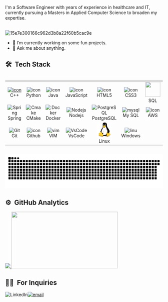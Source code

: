 I'm a Software Engineer with years of experience in healthcare and IT, currently pursuing a Masters in Applied Computer Science to broaden my expertise.
</br>
</br>

![15e7e300166c962d3b8a22f60b5cac9e](https://github.com/user-attachments/assets/a38ab34f-c948-4159-bbb7-da1a000c7b8c)


- 🔭 I’m currently working on some fun projects.
- 💬 Ask me about anything.

## 🛠 &nbsp;Tech Stack

<!-- Languages -->
<div style="display: flex; align-items: flex-start; align: center">
<table align="center">
  <tr>
    <td align="center" width="100">
      <a href="#macropower-tech">
        <img src="https://www.vectorlogo.zone/logos/isocpp/isocpp-ar21.svg" alt="icon"/>
      </a>
      <br>C++
    </td>
    <td align="center" width="100">
        <img src="https://www.vectorlogo.zone/logos/python/python-icon.svg" alt="icon" width="30" height="30" />
      <br>Python
    </td>
    <td align="center" width="100">
        <img src="https://www.vectorlogo.zone/logos/java/java-icon.svg" alt="icon" width="30" height="30" />
      </a>
      <br>Java
    </td>
      <td align="center" width="100">
        <img src="https://www.vectorlogo.zone/logos/javascript/javascript-icon.svg" alt="icon" width="30" height="30" />
      <br>JavaScript
    </td>
   <td align="center" width="100">
        <img src="https://www.vectorlogo.zone/logos/w3_html5/w3_html5-icon.svg" alt="icon" width="30" height="30" />
      <br>HTML5
    </td>
     <td align="center" width="100">
        <img src="https://www.vectorlogo.zone/logos/w3_css/w3_css-icon~old.svg" alt="icon" width="30" height="30" />
      <br>CSS3
    </td>
      <td align="center" width="100">
        <img src="https://www.vectorlogo.zone/logos/sqlite/sqlite-icon.svg" width="48" height="48" />
      <br>SQL
    </td>
  </tr>
  <tr>
    <td align="center"  width="100">
        <img src="https://www.vectorlogo.zone/logos/springio/springio-icon.svg" width="48" height="48" alt="Spring" />
      <br>Spring
    </td>
    <td align="center" width="100">
        <img src="https://www.vectorlogo.zone/logos/cmake/cmake-icon.svg" width="48" height="48" alt="Cmake" />
      <br>CMake
    </td>
    <td align="center"  width="100">
        <img src="https://www.vectorlogo.zone/logos/docker/docker-official.svg" width="48" height="48" alt="Docker" />
      <br>Docker
    </td>
           <td align="center" width="100">
        <img src="https://skillicons.dev/icons?i=nodejs" width="48" height="48" alt="Nodejs" />
      <br>Nodejs
      </td>
          <td align="center" width="100">
        <img src="https://www.vectorlogo.zone/logos/postgresql/postgresql-icon.svg" width="48" height="48" alt="PostgreSQL" />
      <br>PostgreSQL
    </td>
    <td align="center"  width="100">
        <img src="https://skillicons.dev/icons?i=mysql" width="48" height="48" alt="mysql" />
      <br>My SQL
    </td>
           <td align="center" width="100">
        <img src="https://techstack-generator.vercel.app/aws-icon.svg" alt="icon" width="65" height="65" />
      <br>AWS
    </td>
       
  </tr>
       <td align="center" width="100"> 
        <img src="https://user-images.githubusercontent.com/25181517/192108372-f71d70ac-7ae6-4c0d-8395-51d8870c2ef0.png" width="48" height="48" alt="Git" />
      <br>Git
    </td>
       <td align="center" width="100">
        <img src="https://skillicons.dev/icons?i=github" alt="icon" width="45" height="45" />
      <br>Github
    </td>
    <td align="center" width="100">
        <img src="https://www.vectorlogo.zone/logos/vim/vim-icon.svg" width="48" height="48" alt="vim" />
      <br>VIM
    </td>
            <td align="center" width="100">
        <img src="https://skillicons.dev/icons?i=vscode" width="48" height="48" alt="VsCode" />
      <br>VsCode
    </td>
      <td align="center" width="100">
        <img src="https://raw.githubusercontent.com/devicons/devicon/master/icons/linux/linux-original.svg" width="48" height="48" alt="linu" />
      <br>Linux
    </td>
     <td align="center" width="100">
        <img src="https://skillicons.dev/icons?i=windows" width="48" height="48" alt="linu" />
      <br>Windows
    </td>          
 </tr>
</table>
</div>

![snake gif](https://github.com/Rodelph/rodelph/blob/output/github-snake-dark.svg)

## ⚙️ &nbsp;GitHub Analytics

<p align="left">
<a href="https://github.com/Rodelph">
  <img height="180em" src="https://github-readme-stats-eight-theta.vercel.app/api?username=rodelph&show_icons=true&theme=algolia&include_all_commits=true&count_private=true"/>
  <img height="180em" width="340em" src="https://github-readme-stats-eight-theta.vercel.app/api/top-langs/?username=rodelph&layout=compact&langs_count=8&theme=algolia"/>
</a>
</p>

## 🤝🏻 &nbsp;For Inquiries

<div class="social-badges">
<a href="https://www.linkedin.com/in/amine-naqi-aa898724b/" target="_blank">
  <img align="left" alt="LinkedIn" src="https://img.shields.io/badge/LinkedIn-0077B5?style=for-the-badge&logo=linkedin&logoColor=white" />
</a>

<a href="mailto:inquiries@aminenaqi.org" target="_blank">
  <img alt="email" src="https://img.shields.io/badge/Email-053766?style=for-the-badge&logo=gmail&labelColor=balck">
</a>
</div>
